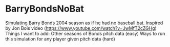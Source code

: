# BarryBondsNoBat
Simulating Barry Bonds 2004 season as if he had no baseball bat. Inspired by Jon Bois video (https://www.youtube.com/watch?v=JwMfT2cZGHg)
Things I want to add:
  Other seasons of Bonds pitch data (easy)
  Ways to run this simulation for any player given pitch data (hard)
